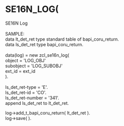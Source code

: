 # SE16N_LOG(<br />
SE16N Log<br />
<br />
SAMPLE:<br />
data lt_det_ret type standard table of bapi_coru_return.<br />
data ls_det_ret type bapi_coru_return.<br />
<br />
data(log) = new zcl_se16n_log(<br />
  object      = 'LOG_OBJ'<br />
  subobject   = 'LOG_SUBOBJ'<br />
  ext_id      = ext_id<br />
  ).<br />
  <br />
  ls_det_ret-type = 'E'.<br />
  ls_det_ret-id = 'CO'.<br />
  ls_det_ret-number = '341'.<br />
  append ls_det_ret to lt_det_ret.<br />
  
  log->add_t_bapi_coru_return( lt_det_ret ).<br />
  log->save( ).<br />
  <br />

